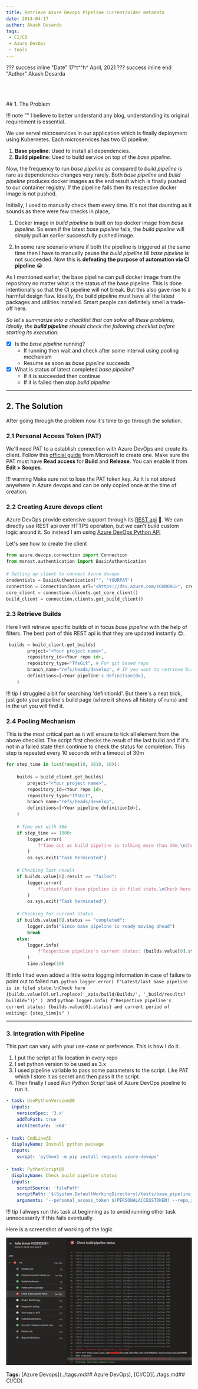 ```yaml
---
title: Retrieve Azure Devops Pipeline current/older metadata
date: 2014-04-17
author: Akash Desarda
tags:
 - CI/CD
 - Azure DevOps
 - Tools
---
```


??? success inline "Date"
    17^t^^h^ April, 2021
??? success inline end "Author"
    Akash Desarda

<br>
<br>
<br>
## 1. The Problem

!!! note ""
    I believe to better understand any blog, understanding its original requirement is essential.

We use serval microservices in our application which is finally deployment using Kubernetes. Each microservices has two CI pipeline:

1. **Base pipeline**: Used to install all dependencies.
2. **Build pipeline**: Used to build service on top of the *base pipeline*.

Now, the frequency to run *base pipeline* as compared to *build pipeline* is rare as dependencies changes very rarely. Both *base pipeline* and *build pipeline* produces docker images as the end result which is finally pushed to our container registry. If the pipeline fails then its respective docker image is not pushed.

Initially, I used to manually check them every time. It's not that daunting as it sounds as there were few checks in place,

1. Docker image in *build pipeline* is built on top docker image from *base pipeline*. So even if the latest *base pipeline* fails, the *build pipeline* will simply pull an earlier successfully pushed image.

2. In some rare scenario where if both the pipeline is triggered at the same time then I have to manually pause the *build pipeline* till *base pipeline* is not succeeded. Now this is **defeating the purpose of automation via CI pipeline** 😭

As I mentioned earlier, the base pipeline can pull docker image from the repository no matter what is the status of the base pipeline. This is done intentionally so that the CI pipeline will not break. But this also gave rise to a harmful design flaw. Ideally, the build pipeline must have all the latest packages and utilities installed. Smart people can definitely smell a trade-off here.

*So let's summarize into a checklist that can solve all these problems, ideally, the **build pipeline** should check the following checklist before starting its execution:*

- [X] Is the *base pipeline* running?  
  - If running then wait and check after some interval using pooling mechanism
  - Resume as soon as *base pipeline* succeeds
- [X] What is status of latest completed *base pipeline*?
  - If it is succeeded then continue
  - If it is failed then stop *build pipeline*

---

## 2. The Solution

After going through the problem now it's time to go through the solution.

### 2.1 Personal Access Token (PAT)

We'll need PAT to a establish connection with Azure DevOps and create its client. Follow this [official guide](https://docs.microsoft.com/en-us/azure/devops/organizations/accounts/use-personal-access-tokens-to-authenticate?view=azure-devops&tabs=preview-page "Create a PAT") from Microsoft to create one. Make sure the PAT must have **Read access** for **Build** and **Release**. You can enable it from **Edit > Scopes**.

!!! warning
    Make sure not to lose the PAT token key. As it is not stored anywhere in Azure devops and can be only copied once at the time of creation.

### 2.2 Creating Azure devops client

Azure DevOps provide extensive support through its [REST api](https://docs.microsoft.com/en-us/rest/api/azure/devops/?view=azure-devops-rest-6.1 "Azure DevOps REST api") 🚀. We can directly use REST api over HTTPS operation, but we can't build custom logic around it. So instead I am using [Azure DevOps Python API](https://github.com/microsoft/azure-devops-python-api)

Let's see how to create the client

```python
from azure.devops.connection import Connection
from msrest.authentication import BasicAuthentication

# Setting up client to connect Azure devops 
credentials = BasicAuthentication("", 'YOURPAT')
connection = Connection(base_url="<https://dev.azure.com/YOURORG>", creds=credentials)
core_client = connection.clients.get_core_client()
build_client = connection.clients.get_build_client()
```

### 2.3 Retrieve Builds

Here I will retrieve specific builds of in focus *base pipeline* with the help of filters. The best part of this REST api is that they are updated instantly 😍.

```python
 builds = build_client.get_builds(
        project="<Your project name>",
        repository_id=<Your repo id>,
        repository_type="TfsGit", # For git based repo
        branch_name="refs/heads/develop", # IF you want to retrieve build run for specif branch. In my case it is develop. ⚠ Do not remove 'refs/heads/'
        definitions=[<Your pipeline's definitionId>],
    )
```

!!! tip
    I struggled a bit for searching 'definitionId'. But there's a neat trick, just goto your pipeline's build page (where it shows all history of runs) and in the url you will find it.

### 2.4 Pooling Mechanism

This is the most critical part as it will ensure to tick all element from the above checklist. The script first checks the result of the last build and if it's not in a failed state then continue to check the status for completion. This step is repeated every 10 seconds with a timeout of 30m

```python
for step_time in list(range(10, 1810, 10)):

    builds = build_client.get_builds(
        project="<Your project name>",
        repository_id=<Your repo id>,
        repository_type="TfsGit",
        branch_name="refs/heads/develop",
        definitions=[<Your pipeline definitionId>],
    )

    # Time out with 30m
    if step_time == 1800:
        logger.error(
            f"Time out as build pipeline is talking more than 30m.\nCheck the pipeline to investigate here {builds.value[0].url.replace('_apis/build/Builds/', '_build/results?buildId=')}"
        )
        os.sys.exit("Task terminated")

    # Checking last result
    if builds.value[0].result == "failed":
        logger.error(
            f"Latest/last base pipeline is in filed state.\nCheck here {builds.value[0].url.replace('_apis/build/Builds/', '_build/results?buildId=')}"
        )
        os.sys.exit("Task terminated")

    # Checking for current status 
    if builds.value[0].status == "completed":
        logger.info("Since base pipeline is ready moving ahead")
        break
    else:
        logger.info(
            f"Respective pipeline's current status: {builds.value[0].status} and current period of waiting: {step_time}s"
        )
        time.sleep(10)
```

!!! info
    I had even added a little extra logging information in case of failure to point out to failed run.
    ```python
    logger.error(
            f"Latest/last base pipeline is in filed state.\nCheck here {builds.value[0].url.replace('_apis/build/Builds/', '_build/results?buildId=')}"
        )
    ```
    and 
    ```python
    logger.info(
            f"Respective pipeline's current status: {builds.value[0].status} and current period of waiting: {step_time}s"
        )
    ```

---

### 3. Integration with Pipeline

This part can vary with your use-case or preference. This is how I do it.

1. I put the script at fix location in every repo
2. I set python version to be used as 3.x
3. I used pipeline variable to pass some parameters to the script. Like PAT which I store it as secret and then pass it the script. 
4. Then finally I used *Run Python Script* task of Azure DevOps pipeline to run it.

```yaml
- task: UsePythonVersion@0
  inputs:
    versionSpec: '3.x'
    addToPath: true
    architecture: 'x64'

- task: CmdLine@2
  displayName: Install python package
  inputs:
    script: 'python3 -m pip install requests azure-devops'

- task: PythonScript@0
  displayName: Check build pipeline status
  inputs:
    scriptSource: 'filePath'
    scriptPath: '$(System.DefaultWorkingDirectory)/tests/base_pipeline_status.py'
    arguments: '--personal_access_token $(PERSONALACCESSTOKEN) --repo_id e589ca4a-16ff-453b-b101-2a9f21542d76 --pipeline_def_id 183' # You can see I am passing PAT token to PERSONALACCESSTOKEN from pipeline variable
```

!!! tip
    I always run this task at beginning as to avoid running other task unnecessarily if this fails eventually.

Here is a screenshot of working of the logic

![alt](../assets/ado-pipeline-status-demo.png "Current ran failed due base pipeline failed")

**Tags:**
[Azure Devops](../tags.md## <span class="tag">Azure DevOps</span>),  [CI/CD](../tags.md## <span class="tag">CI/CD</span>)
